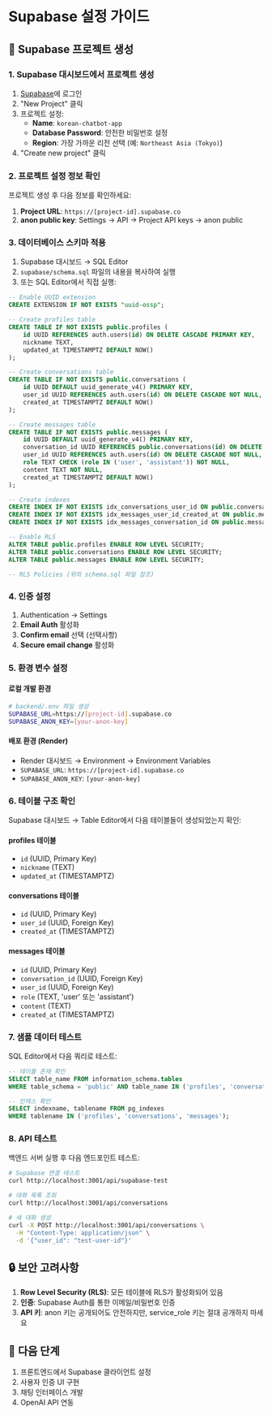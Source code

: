 # Supabase 설정 가이드

## 🚀 Supabase 프로젝트 생성

### 1. Supabase 대시보드에서 프로젝트 생성

1. [Supabase](https://supabase.com)에 로그인
2. "New Project" 클릭
3. 프로젝트 설정:
   - **Name**: `korean-chatbot-app`
   - **Database Password**: 안전한 비밀번호 설정
   - **Region**: 가장 가까운 리전 선택 (예: `Northeast Asia (Tokyo)`)
4. "Create new project" 클릭

### 2. 프로젝트 설정 정보 확인

프로젝트 생성 후 다음 정보를 확인하세요:

1. **Project URL**: `https://[project-id].supabase.co`
2. **anon public key**: Settings → API → Project API keys → anon public

### 3. 데이터베이스 스키마 적용

1. Supabase 대시보드 → SQL Editor
2. `supabase/schema.sql` 파일의 내용을 복사하여 실행
3. 또는 SQL Editor에서 직접 실행:

```sql
-- Enable UUID extension
CREATE EXTENSION IF NOT EXISTS "uuid-ossp";

-- Create profiles table
CREATE TABLE IF NOT EXISTS public.profiles (
    id UUID REFERENCES auth.users(id) ON DELETE CASCADE PRIMARY KEY,
    nickname TEXT,
    updated_at TIMESTAMPTZ DEFAULT NOW()
);

-- Create conversations table
CREATE TABLE IF NOT EXISTS public.conversations (
    id UUID DEFAULT uuid_generate_v4() PRIMARY KEY,
    user_id UUID REFERENCES auth.users(id) ON DELETE CASCADE NOT NULL,
    created_at TIMESTAMPTZ DEFAULT NOW()
);

-- Create messages table
CREATE TABLE IF NOT EXISTS public.messages (
    id UUID DEFAULT uuid_generate_v4() PRIMARY KEY,
    conversation_id UUID REFERENCES public.conversations(id) ON DELETE CASCADE NOT NULL,
    user_id UUID REFERENCES auth.users(id) ON DELETE CASCADE NOT NULL,
    role TEXT CHECK (role IN ('user', 'assistant')) NOT NULL,
    content TEXT NOT NULL,
    created_at TIMESTAMPTZ DEFAULT NOW()
);

-- Create indexes
CREATE INDEX IF NOT EXISTS idx_conversations_user_id ON public.conversations(user_id);
CREATE INDEX IF NOT EXISTS idx_messages_user_id_created_at ON public.messages(user_id, created_at);
CREATE INDEX IF NOT EXISTS idx_messages_conversation_id ON public.messages(conversation_id);

-- Enable RLS
ALTER TABLE public.profiles ENABLE ROW LEVEL SECURITY;
ALTER TABLE public.conversations ENABLE ROW LEVEL SECURITY;
ALTER TABLE public.messages ENABLE ROW LEVEL SECURITY;

-- RLS Policies (위의 schema.sql 파일 참조)
```

### 4. 인증 설정

1. Authentication → Settings
2. **Email Auth** 활성화
3. **Confirm email** 선택 (선택사항)
4. **Secure email change** 활성화

### 5. 환경 변수 설정

#### 로컬 개발 환경
```bash
# backend/.env 파일 생성
SUPABASE_URL=https://[project-id].supabase.co
SUPABASE_ANON_KEY=[your-anon-key]
```

#### 배포 환경 (Render)
- Render 대시보드 → Environment → Environment Variables
- `SUPABASE_URL`: `https://[project-id].supabase.co`
- `SUPABASE_ANON_KEY`: `[your-anon-key]`

### 6. 테이블 구조 확인

Supabase 대시보드 → Table Editor에서 다음 테이블들이 생성되었는지 확인:

#### profiles 테이블
- `id` (UUID, Primary Key)
- `nickname` (TEXT)
- `updated_at` (TIMESTAMPTZ)

#### conversations 테이블
- `id` (UUID, Primary Key)
- `user_id` (UUID, Foreign Key)
- `created_at` (TIMESTAMPTZ)

#### messages 테이블
- `id` (UUID, Primary Key)
- `conversation_id` (UUID, Foreign Key)
- `user_id` (UUID, Foreign Key)
- `role` (TEXT, 'user' 또는 'assistant')
- `content` (TEXT)
- `created_at` (TIMESTAMPTZ)

### 7. 샘플 데이터 테스트

SQL Editor에서 다음 쿼리로 테스트:

```sql
-- 테이블 존재 확인
SELECT table_name FROM information_schema.tables 
WHERE table_schema = 'public' AND table_name IN ('profiles', 'conversations', 'messages');

-- 인덱스 확인
SELECT indexname, tablename FROM pg_indexes 
WHERE tablename IN ('profiles', 'conversations', 'messages');
```

### 8. API 테스트

백엔드 서버 실행 후 다음 엔드포인트 테스트:

```bash
# Supabase 연결 테스트
curl http://localhost:3001/api/supabase-test

# 대화 목록 조회
curl http://localhost:3001/api/conversations

# 새 대화 생성
curl -X POST http://localhost:3001/api/conversations \
  -H "Content-Type: application/json" \
  -d '{"user_id": "test-user-id"}'
```

## 🔒 보안 고려사항

1. **Row Level Security (RLS)**: 모든 테이블에 RLS가 활성화되어 있음
2. **인증**: Supabase Auth를 통한 이메일/비밀번호 인증
3. **API 키**: anon 키는 공개되어도 안전하지만, service_role 키는 절대 공개하지 마세요

## 📝 다음 단계

1. 프론트엔드에서 Supabase 클라이언트 설정
2. 사용자 인증 UI 구현
3. 채팅 인터페이스 개발
4. OpenAI API 연동
